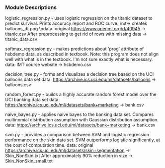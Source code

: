 ### Module Descriptions
logistic_regression.py - uses logistic regression on the titanic dataset to predict
    survival. Prints accuracy report and ROC curve.
    \n\t-> creates balloons_dt.png
    \ndata: original https://www.openml.org/d/40945 -> titanic.csv
    After preprocessing to get rid of rows with missing data -> titanic_data.csv

softmax_regression.py - makes predictions about 'prog' attribute of hsbdemo data,
    as described in textbook. Note: this program does not align well with what is
    in the textbook. I'm not sure exactly what is necessary.
    data: IMT course website -> hsbdemo.csv

decision_tree.py - forms and visualizes a decision tree based on the UCI balloons
    data set
    data: https://archive.ics.uci.edu/ml/datasets/balloons -> balloons.csv
    
random_forest.py - builds a highly accurate random forest model over the UCI
    banking data set
    data: https://archive.ics.uci.edu/ml/datasets/bank+marketing -> bank.csv

naive_bayes.py - applies naive bayes to the banking data set. Compares multinomial
    distribution assumption with Gaussian distribution assumption.
    data: https://archive.ics.uci.edu/ml/datasets/bank+marketing -> bank.csv
    
svm.py - provides a comparison between SVM and logistic regression performance
    on the skin data set. SVM outperforms logistic significantly, at the cost
    of computation time.
    data: original https://archive.ics.uci.edu/ml/datasets/skin+segmentation -> Skin_NonSkin.txt
    After approximately 90% reduction in size -> Skin_NonSkin_small.txt